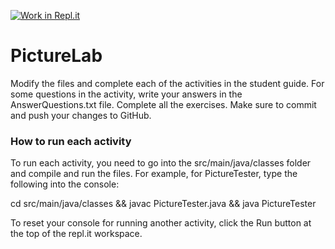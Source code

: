 [![Work in Repl.it](https://classroom.github.com/assets/work-in-replit-14baed9a392b3a25080506f3b7b6d57f295ec2978f6f33ec97e36a161684cbe9.svg)](https://classroom.github.com/online_ide?assignment_repo_id=4158295&assignment_repo_type=AssignmentRepo)
# PictureLab
Modify the files and complete each of the activities in the student guide. For some questions in the activity, write your answers in the AnswerQuestions.txt file. Complete all the exercises. Make sure to commit and push your changes to GitHub.

### How to run each activity
To run each activity, you need to go into the src/main/java/classes folder and compile and run the files. For example, for PictureTester, type the following into the console:

cd src/main/java/classes && javac PictureTester.java && java PictureTester

To reset your console for running another activity, click the Run button at the top of the repl.it workspace.

